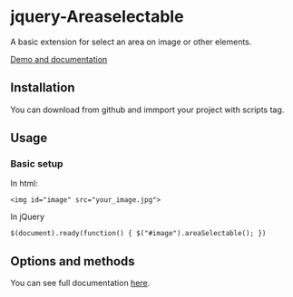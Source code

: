 # jquery-Areaselectable

A basic extension for select an area on image or other elements.

[Demo and documentation](http://berkaygure.com/jquery-Areaselectable)

## Installation

You can download from github and immport your project with scripts tag.

## Usage

### Basic setup
In html:

`<img id="image" src="your_image.jpg">`

In jQuery

`$(document).ready(function() {
    $("#image").areaSelectable();
})`

## Options and methods
You can see full documentation [here](http://berkaygure.com/jquery-Areaselectable).
